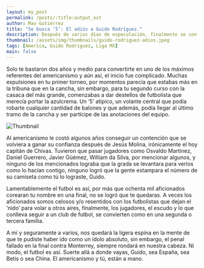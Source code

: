 ```yaml
---
layout: my_post
permalink: /posts/:title:output_ext
author: Mau Gutiérrez
title: "Se busca ‘5’: El adiós a Guido Rodríguez."
description: Después de varios días de especulación, finalmente se confirmó lo que todos ya sabíamos desde hace unas semanas, Guido Rodríguez es nuevo refuerzo del Betis.
thumbnail: /assets/img/thumbnails/guido-rodriguez-adios.jpeg
tags: [America, Guido Rodriguez, Liga MX]
main: false
---
```


Solo te bastaron dos años y medio para convertirte en uno de los máximos referentes del americanismo y aún así, el inicio fue complicado. Muchas expulsiones en tu primer torneo, por momentos parecía que estabas más en la tribuna que en la cancha, sin embargo, para tu segundo curso con la casaca del más grande, comenzabas a dar destellos de futbolista que merecía portar la azulcrema. Un ‘5’ atípico, un volante central que podía robarte cualquier cantidad de balones y que además, podía llegar al último tramo de la cancha y ser partícipe de las anotaciones del equipo.

<img src="{{page.thumbnail}}" alt="Thumbnail" class="img-thumbnail blog-image box-shadow">

Al americanismo le costó algunos años conseguir un contención que se volviera a ganar su confianza después de Jesús Molina, irónicamente el hoy capitán de Chivas. Tuvieron que pasar jugadores como Osvaldo Martínez, Daniel Guerrero, Javier Güémez, William da Silva, por mencionar algunos, y ninguno de los mencionados lograba que la grada se levantara para verlos como lo hacían contigo, ninguno logró que la gente estampara el número de su camiseta como tú lo lograste, Guido.

Lamentablemente el futbol es así, por más que ochenta mil aficionados corearan tu nombre en una final, no se logró que te quedaras. A veces los aficionados somos celosos y/o resentidos con los futbolistas que dejan el ‘nido’ para volar a otros aires, finalmente, los jugadores, el escudo y lo que conlleva seguir a un club de futbol, se convierten como en una segunda o tercera familia.

A mí y seguramente a varios, nos quedará la ligera espina en la mente de que te pudiste haber ido como un ídolo absoluto, sin embargo, el penal fallado en la final contra Monterrey, siempre rondará en nuestra cabeza. Ni modo, el futbol es así. 
Suerte allá a donde vayas, Guido, sea España, sea Betis o sea China. El americanismo y tú, están a mano.
